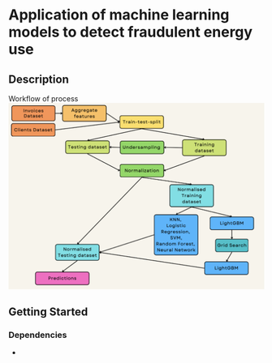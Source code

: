 # Application of machine learning models to detect fraudulent energy use

## Description
Workflow of process
![Workflow for process](https://github.com/austinloh/NUS/blob/main/IT1244/Project/Workflow.png)

## Getting Started

### Dependencies
*
